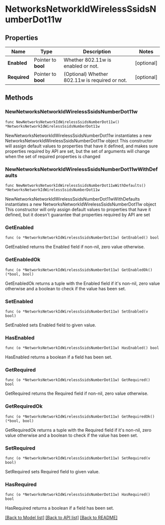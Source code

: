 # NetworksNetworkIdWirelessSsidsNumberDot11w

## Properties

Name | Type | Description | Notes
------------ | ------------- | ------------- | -------------
**Enabled** | Pointer to **bool** | Whether 802.11w is enabled or not. | [optional] 
**Required** | Pointer to **bool** | (Optional) Whether 802.11w is required or not. | [optional] 

## Methods

### NewNetworksNetworkIdWirelessSsidsNumberDot11w

`func NewNetworksNetworkIdWirelessSsidsNumberDot11w() *NetworksNetworkIdWirelessSsidsNumberDot11w`

NewNetworksNetworkIdWirelessSsidsNumberDot11w instantiates a new NetworksNetworkIdWirelessSsidsNumberDot11w object
This constructor will assign default values to properties that have it defined,
and makes sure properties required by API are set, but the set of arguments
will change when the set of required properties is changed

### NewNetworksNetworkIdWirelessSsidsNumberDot11wWithDefaults

`func NewNetworksNetworkIdWirelessSsidsNumberDot11wWithDefaults() *NetworksNetworkIdWirelessSsidsNumberDot11w`

NewNetworksNetworkIdWirelessSsidsNumberDot11wWithDefaults instantiates a new NetworksNetworkIdWirelessSsidsNumberDot11w object
This constructor will only assign default values to properties that have it defined,
but it doesn't guarantee that properties required by API are set

### GetEnabled

`func (o *NetworksNetworkIdWirelessSsidsNumberDot11w) GetEnabled() bool`

GetEnabled returns the Enabled field if non-nil, zero value otherwise.

### GetEnabledOk

`func (o *NetworksNetworkIdWirelessSsidsNumberDot11w) GetEnabledOk() (*bool, bool)`

GetEnabledOk returns a tuple with the Enabled field if it's non-nil, zero value otherwise
and a boolean to check if the value has been set.

### SetEnabled

`func (o *NetworksNetworkIdWirelessSsidsNumberDot11w) SetEnabled(v bool)`

SetEnabled sets Enabled field to given value.

### HasEnabled

`func (o *NetworksNetworkIdWirelessSsidsNumberDot11w) HasEnabled() bool`

HasEnabled returns a boolean if a field has been set.

### GetRequired

`func (o *NetworksNetworkIdWirelessSsidsNumberDot11w) GetRequired() bool`

GetRequired returns the Required field if non-nil, zero value otherwise.

### GetRequiredOk

`func (o *NetworksNetworkIdWirelessSsidsNumberDot11w) GetRequiredOk() (*bool, bool)`

GetRequiredOk returns a tuple with the Required field if it's non-nil, zero value otherwise
and a boolean to check if the value has been set.

### SetRequired

`func (o *NetworksNetworkIdWirelessSsidsNumberDot11w) SetRequired(v bool)`

SetRequired sets Required field to given value.

### HasRequired

`func (o *NetworksNetworkIdWirelessSsidsNumberDot11w) HasRequired() bool`

HasRequired returns a boolean if a field has been set.


[[Back to Model list]](../README.md#documentation-for-models) [[Back to API list]](../README.md#documentation-for-api-endpoints) [[Back to README]](../README.md)


